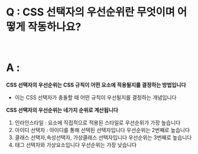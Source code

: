 # Q : CSS 선택자의 우선순위란 무엇이며 어떻게 작동하나요?

<br />

# A :

**CSS 선택자의 우선순위는 CSS 규칙이 어떤 요소에 적용될지를 결정하는 방법입니다**

- 이는 CSS 선택자가 충돌할 때 어떤 규칙이 우선될지를 결정하는 개념입니다

**CSS 선택자의 우선순위는 네가지 순위로 계산됩니다**

1. 인라인스타일 : 요소에 직접적으로 적용된 스타일로 우선순위가 가장 높습니다
2. 아이디 선택자 : 아이디를 통해 선택된 선택자입니다 우선순위는 2번째로 높습니다
3. 클래스 선택자,속성선택자, 가상클래스 선택자입니다 우선순위는 3번째로 높습니다
4. 태그 선택자와 가상요소입니다 우선순위는 가장 낮습니다
